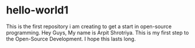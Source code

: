 # hello-world1
This is the first repository i am creating to get a start in open-source programming. 
Hey Guys, My name is Arpit Shrotriya. This is my first step to the Open-Source Development. I hope this lasts long.

